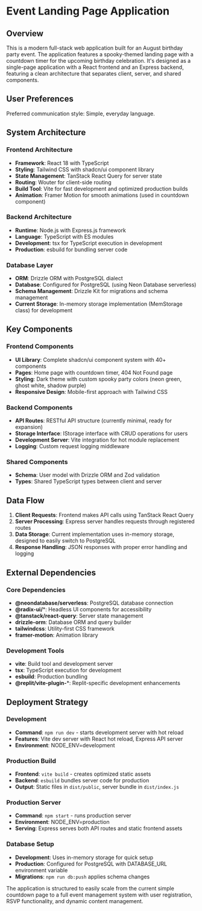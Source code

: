 # Event Landing Page Application

## Overview

This is a modern full-stack web application built for an August birthday party event. The application features a spooky-themed landing page with a countdown timer for the upcoming birthday celebration. It's designed as a single-page application with a React frontend and an Express backend, featuring a clean architecture that separates client, server, and shared components.

## User Preferences

Preferred communication style: Simple, everyday language.

## System Architecture

### Frontend Architecture
- **Framework**: React 18 with TypeScript
- **Styling**: Tailwind CSS with shadcn/ui component library
- **State Management**: TanStack React Query for server state
- **Routing**: Wouter for client-side routing
- **Build Tool**: Vite for fast development and optimized production builds
- **Animation**: Framer Motion for smooth animations (used in countdown component)

### Backend Architecture
- **Runtime**: Node.js with Express.js framework
- **Language**: TypeScript with ES modules
- **Development**: tsx for TypeScript execution in development
- **Production**: esbuild for bundling server code

### Database Layer
- **ORM**: Drizzle ORM with PostgreSQL dialect
- **Database**: Configured for PostgreSQL (using Neon Database serverless)
- **Schema Management**: Drizzle Kit for migrations and schema management
- **Current Storage**: In-memory storage implementation (MemStorage class) for development

## Key Components

### Frontend Components
- **UI Library**: Complete shadcn/ui component system with 40+ components
- **Pages**: Home page with countdown timer, 404 Not Found page
- **Styling**: Dark theme with custom spooky party colors (neon green, ghost white, shadow purple)
- **Responsive Design**: Mobile-first approach with Tailwind CSS

### Backend Components
- **API Routes**: RESTful API structure (currently minimal, ready for expansion)
- **Storage Interface**: IStorage interface with CRUD operations for users
- **Development Server**: Vite integration for hot module replacement
- **Logging**: Custom request logging middleware

### Shared Components
- **Schema**: User model with Drizzle ORM and Zod validation
- **Types**: Shared TypeScript types between client and server

## Data Flow

1. **Client Requests**: Frontend makes API calls using TanStack React Query
2. **Server Processing**: Express server handles requests through registered routes
3. **Data Storage**: Current implementation uses in-memory storage, designed to easily switch to PostgreSQL
4. **Response Handling**: JSON responses with proper error handling and logging

## External Dependencies

### Core Dependencies
- **@neondatabase/serverless**: PostgreSQL database connection
- **@radix-ui/***: Headless UI components for accessibility
- **@tanstack/react-query**: Server state management
- **drizzle-orm**: Database ORM and query builder
- **tailwindcss**: Utility-first CSS framework
- **framer-motion**: Animation library

### Development Tools
- **vite**: Build tool and development server
- **tsx**: TypeScript execution for development
- **esbuild**: Production bundling
- **@replit/vite-plugin-***: Replit-specific development enhancements

## Deployment Strategy

### Development
- **Command**: `npm run dev` - starts development server with hot reload
- **Features**: Vite dev server with React hot reload, Express API server
- **Environment**: NODE_ENV=development

### Production Build
- **Frontend**: `vite build` - creates optimized static assets
- **Backend**: `esbuild` bundles server code for production
- **Output**: Static files in `dist/public`, server bundle in `dist/index.js`

### Production Server
- **Command**: `npm start` - runs production server
- **Environment**: NODE_ENV=production
- **Serving**: Express serves both API routes and static frontend assets

### Database Setup
- **Development**: Uses in-memory storage for quick setup
- **Production**: Configured for PostgreSQL with DATABASE_URL environment variable
- **Migrations**: `npm run db:push` applies schema changes

The application is structured to easily scale from the current simple countdown page to a full event management system with user registration, RSVP functionality, and dynamic content management.
